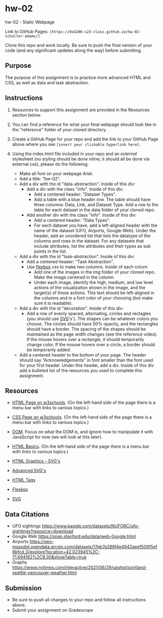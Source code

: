 # hw-02
hw-02 - Static Webpage

Link to GitHub Pages: `[https://ds4200-s23-class.github.io/hw-02-schaller-adams/]`

Clone this repo and work locally. Be sure to push the final version of your code (and any significant updates along the way) before submitting. 

## Purpose

The purpose of this assignment is to practice more advanced HTML and CSS, as well as data and task abstraction.  

## Instructions

1. Resources to support this assignment are provided in the Resources section below.  

1. You can find a reference for what your final webpage should look like in the "reference" folder of your cloned directory. 

1. Create a GitHub Page for your repo and add the link to your GitHub Page above where you see `[insert your clickable hyperlink here]`. 

1. Using the index.html file included in your repo and an *external* stylesheet (no styling should be done inline; it should all be done via external css), please do the following: 

   - Make all font on your webpage Arial. 
   - Add a title: "hw-02".
   - Add a div with the id "data-abstraction". Inside of this div:
      - Add a div with the class "info". Inside of this div: 
         - Add a centered header: "Dataset Types".
         - Add a table with a blue header row. The table should have three columns: Data, Link, and Dataset Type. Add a row to the table for each dataset in the data folder of your cloned repo. 
      - Add another div with the class "info". Inside of this div:
         - Add a centered header: "Data Types". 
         - For each dataset you have, add a left-aligned header with the name of the dataset (UFO, Airports, Google-Web). Under the header, add an unordered list that lists the datatype of the columns and rows in the dataset. For any datasets that include attributes, list the attributes and their types as sub points in the list. 
   - Add a div with the id "task-abstraction". Inside of this div: 
      - Add a centered header: "Task Abstraction". 
      - Use [flexbox](https://css-tricks.com/snippets/css/a-guide-to-flexbox/) css to make two columns. Inside of each colum:
         - Add one of the images in the img folder of your cloned repo. Make the image centered in the column. 
         - Under each image, identify the high, medium, and low level actions of the visualization shown in the image, and the target(s) of those actions. This text should be left-aligned in the columns and in a font color of your choosing (but make sure it is readable).  
   - Add a div with the id "decoration". Inside of this div:
      - Add a row of evenly spaced, alternating, circles and rectagles (you should use [SVG](https://www.w3schools.com/graphics/svg_intro.asp)'s'). The shapes can be whatever colors you choose. The circles should have 50% opacity, and the rectangles should have a border. The spacing of the shapes should be maintained as the page width changes (see the reference video). If the mouse hovers over a rectangle, it should temporarily change color. If the mouse hovers over a circle, a border should be temporarily added.        
   - Add a centered header to the bottom of your page. The header should say "Acknowledgements" in font smaller than the font used for your first header. Under this header, add a div. Inside of this div add a bulleted list of the resources you used to complete this assignment.  

## Resources 

* [HTML Page on w3schools](https://www.w3schools.com/html/default.asp). (On the left-hand side of the page there is a menu bar with links to various topics.) 

* [CSS Page on w3schools](https://www.w3schools.com/css/default.asp). (On the left-hand side of the page there is a menu bar with links to various topics.) 

* [DOM](https://www.geeksforgeeks.org/dom-document-object-model/). Focus on what the DOM is, and ignore how to manipulate it with JavaScript for now (we will look at this later).

* [HTML Basics](https://www.geeksforgeeks.org/html-introduction/?ref=lbp). (On the left-hand side of the page there is a menu bar with links to various topics.) 

* [HTML Graphics - SVG's](https://www.geeksforgeeks.org/html-svg-basics/?ref=lbp)

* [Advanced SVG's](https://learn-the-web.algonquindesign.ca/topics/advanced-svg/)

* [HTML Tags](https://www.geeksforgeeks.org/html-tags-complete-reference/?ref=lbp)

* [Flexbox](https://css-tricks.com/snippets/css/a-guide-to-flexbox/)

* [SVG](https://www.w3schools.com/graphics/svg_intro.asp)

## Data Citations 

* UFO sightings https://www.kaggle.com/datasets/NUFORC/ufo-sightings?resource=download 
* Google Web https://snap.stanford.edu/data/web-Google.html 
* Airports https://geo-massdot.opendata.arcgis.com/datasets/17eb7e286f4e4942aeef500f5ef6bfcd_0/explore?location=42.023945%2C-71.694162%2C8.00&showTable=true 
* Graphs https://www.nytimes.com/interactive/2021/06/29/upshot/portland-seattle-vancouver-weather.html 

## Submission

* Be sure to push all changes to your repo and follow all instructions above. 
* Submit your assignment on Gradescope  
